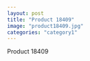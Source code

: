 ```yaml
---
layout: post
title: "Product 18409"
image: "product18409.jpg"
categories: "category1"
---
```

Product 18409
